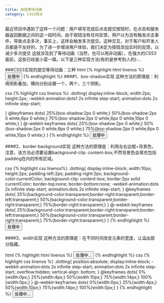 ```yaml
---
title: 按钮等待动画
category: CSS3相关
---
```

最近项目中遇到了这样一个问题：用户填写完成后点击提交按钮时，在点击和服务器返回数据之间的这一段时间，由于按钮没有任何反馈，用户以为没有触发点击事件，导致点击多次，事实上，这样会触发多次提交。这种交互，对于客户和开发人员都是不友好的，为了进一步增进用户体验，我们决定为按钮添加实时的反馈，以减少多次提交
这就涉及到了等待动画（当然，也可以用非动画），在强大的CSS3面前，这些已经是小菜一碟。以下是三种实现方法(有的是参考别人的):...

###CSS3实现的提交等待动画：三种
html
{% highlight html linenos %}
<button class="dotBtn">处理中<span class="dotting"></span></button>
{% endhighlight %}
####1、box-shadow实现
这种方法的原理是：利用阴影叠加，横向分别设置一个，两个，三个阴影。

css
{% highlight css linenos %}
.dotting{
	display:inline-block;
	width:2px;
	height:2px;
	-webkit-animation:dots1 2s infinite step-start;
	animation:dots 2s infinite step-start;
	
}
@keyframes dots{
	25%{box-shadow:2px 0 white;}
	50%{box-shadow:2px 0 white,6px 0 white;}
	75%{box-shadow:2px 0 white,6px 0 white,10px 0 white;}
}
@-webkit-keyframes dots{
	25%{box-shadow:2px 0 white;}
	50%{box-shadow:2px 0 white,6px 0 white;}
	75%{box-shadow:2px 0 white,6px 0 white,10px 0 white;}
}
{% endhighlight %}
<button class="dotBtn">处理中<span class="dotting-1"></span></button>


####2、border-background实现
这种方法的原理是：利用左右边框+背景色，注意，该方法必须要设置background-clip: content-box;不然背景色会填充包括padding在内的所有区域。

css
{% highlight css linenos%}
.dotting{
	display:inline-block;
	width:10px;
	height:2px;
	padding-left:2px;
	padding-right:2px;
	background-color:currentColor;
	background-clip: content-box;
	border:2px solid currentColor;
	border-top:none;
	border-bottom:none;	
	-webkit-animation:dots 2s infinite step-start;
	animation:dots 2s infinite step-start;
}
@keyframes dots{
	25%{background-color:transparent;border-right:transparent;border-left:transparent;}
	50%{background-color:transparent;border-right:transparent;}
	75%{border-right:transparent;}
}
@-webkit-keyframes dots{
	25%{background-color:transparent;border-right:transparent;border-left:transparent;}
	50%{background-color:transparent;border-right:transparent;}
	75%{border-right:transparent;}
}
{% endhighlight %}
<button class="dotBtn">处理中<span class="dotting-2"></span></button>

####3、width实现
这种方法的原理是：在不同时间改变元素的宽度，让溢出部分隐藏。

html
{% highlight html linenos %}
<button class="dotBtn">处理中<span class="dotting">...</span></button>
{% endhighlight %}
css
{% highlight css linenos %}
.dotting{
	position:absolute;
	display:inline-block;
	-webkit-animation:dots 2s infinite step-start;
	animation:dots 2s infinite step-start;
	overflow:hidden;
	vertical-align: bottom;
}
@keyframes dots{
	0%{width:0px;}
	25%{width:4px;}
	50%{width:10px;}
	75%{width:14px;}
	100%{width:0px;}
}
@-webkit-keyframes dots{
	0%{width:0px;}
	25%{width:4px;}
	50%{width:10px;}
	75%{width:14px;}
	100%{width:0px;}
}
{% endhighlight %}
<button class="dotBtn">处理中<span class="dotting-3">...</span></button>
